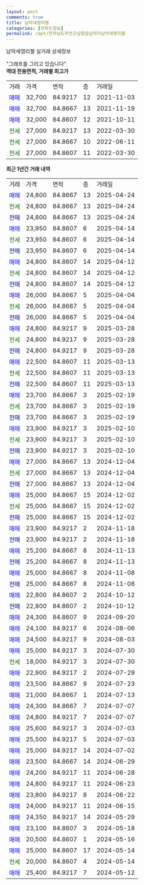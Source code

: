 ```yaml
---
layout: post
comments: true
title: 남악세영리첼
categories: [아파트정보]
permalink: /apt/전라남도무안군삼향읍남악리남악세영리첼
---
```


남악세영리첼 실거래 상세정보

<script type="text/javascript">
  google.charts.load('current', {'packages':['line', 'corechart']});
  google.charts.setOnLoadCallback(drawChart);

  function drawChart() {
    var data = new google.visualization.DataTable();
    data.addColumn('date', '거래일');
    data.addColumn('number', "매매");
    data.addColumn('number', "전세");
    data.addColumn('number', "전매");

    data.addRows([[new Date(Date.parse("2025-04-24")), 24800, null, null], [new Date(Date.parse("2025-04-24")), null, 24800, null], [new Date(Date.parse("2025-04-24")), null, null, 24800], [new Date(Date.parse("2025-04-14")), 23950, null, null], [new Date(Date.parse("2025-04-14")), null, 23950, null], [new Date(Date.parse("2025-04-14")), null, null, 23950], [new Date(Date.parse("2025-04-12")), 24800, null, null], [new Date(Date.parse("2025-04-12")), null, 24800, null], [new Date(Date.parse("2025-04-12")), null, null, 24800], [new Date(Date.parse("2025-04-04")), 26000, null, null], [new Date(Date.parse("2025-04-04")), null, 26000, null], [new Date(Date.parse("2025-04-04")), null, null, 26000], [new Date(Date.parse("2025-03-28")), 24800, null, null], [new Date(Date.parse("2025-03-28")), null, 24800, null], [new Date(Date.parse("2025-03-28")), null, null, 24800], [new Date(Date.parse("2025-03-13")), 22500, null, null], [new Date(Date.parse("2025-03-13")), null, 22500, null], [new Date(Date.parse("2025-03-13")), null, null, 22500], [new Date(Date.parse("2025-02-19")), 23700, null, null], [new Date(Date.parse("2025-02-19")), null, 23700, null], [new Date(Date.parse("2025-02-19")), null, null, 23700], [new Date(Date.parse("2025-02-10")), 23900, null, null], [new Date(Date.parse("2025-02-10")), null, 23900, null], [new Date(Date.parse("2025-02-10")), null, null, 23900], [new Date(Date.parse("2024-12-04")), 27000, null, null], [new Date(Date.parse("2024-12-04")), null, 27000, null], [new Date(Date.parse("2024-12-04")), null, null, 27000], [new Date(Date.parse("2024-12-02")), 25000, null, null], [new Date(Date.parse("2024-12-02")), null, 25000, null], [new Date(Date.parse("2024-12-02")), null, null, 25000], [new Date(Date.parse("2024-11-18")), 23900, null, null], [new Date(Date.parse("2024-11-18")), null, null, 23900], [new Date(Date.parse("2024-11-13")), 25200, null, null], [new Date(Date.parse("2024-11-13")), null, null, 25200], [new Date(Date.parse("2024-11-08")), 25000, null, null], [new Date(Date.parse("2024-11-08")), null, null, 25000], [new Date(Date.parse("2024-10-12")), 22800, null, null], [new Date(Date.parse("2024-10-12")), null, null, 22800], [new Date(Date.parse("2024-09-20")), 24300, null, null], [new Date(Date.parse("2024-08-06")), 24100, null, null], [new Date(Date.parse("2024-08-03")), 24500, null, null], [new Date(Date.parse("2024-07-30")), 25000, null, null], [new Date(Date.parse("2024-07-30")), null, 18000, null], [new Date(Date.parse("2024-07-29")), 22900, null, null], [new Date(Date.parse("2024-07-23")), 23500, null, null], [new Date(Date.parse("2024-07-13")), 21000, null, null], [new Date(Date.parse("2024-07-07")), 24300, null, null], [new Date(Date.parse("2024-07-07")), 24800, null, null], [new Date(Date.parse("2024-07-03")), 25600, null, null], [new Date(Date.parse("2024-07-03")), 25500, null, null], [new Date(Date.parse("2024-07-02")), 25000, null, null], [new Date(Date.parse("2024-06-29")), 23500, null, null], [new Date(Date.parse("2024-06-28")), 24200, null, null], [new Date(Date.parse("2024-06-23")), 24800, null, null], [new Date(Date.parse("2024-06-22")), 23800, null, null], [new Date(Date.parse("2024-06-15")), 24000, null, null], [new Date(Date.parse("2024-05-29")), 24350, null, null], [new Date(Date.parse("2024-05-18")), 23100, null, null], [new Date(Date.parse("2024-05-16")), 20500, null, null], [new Date(Date.parse("2024-05-14")), 25000, null, null], [new Date(Date.parse("2024-05-14")), null, 20000, null], [new Date(Date.parse("2024-05-12")), 25400, null, null]]);

    var options = {
      hAxis: {
        format: 'yyyy/MM/dd'
      },    
      lineWidth: 0,
      pointsVisible: true,    
      title: '최근 1년간 유형별 실거래가 분포',
      legend: { position: 'bottom' }
    };

    var formatter = new google.visualization.NumberFormat({pattern:'###,###'} );
    formatter.format(data, 1);
    formatter.format(data, 2);
    
    setTimeout(function() {
        var chart = new google.visualization.LineChart(document.getElementById('columnchart_material'));
        chart.draw(data, (options));
        document.getElementById('loading').style.display = 'none';
    }, 200);
  }
</script>


<div id="loading" style="z-index:20; display: block; margin-left: 0px">"그래프를 그리고 있습니다"</div>
<div id="columnchart_material" style="width: 95%; margin-left: 0px; display: block"></div>
<!-- contents start -->
<b>역대 전용면적, 거래별 최고가</b>
<table class="sortable">
    <tr>
      <td>거래</td>
      <td>가격</td>
      <td>면적</td>
      <td>층</td>
      <td>거래일</td>
    </tr>
        <tr>
          <td><a style="color: blue">매매</a></td>
          <td>32,700</td>
          <td>84.9217</td>
          <td>12</td>
          <td>2021-11-03</td>
        </tr>            <tr>
          <td><a style="color: blue">매매</a></td>
          <td>32,700</td>
          <td>84.8667</td>
          <td>13</td>
          <td>2021-11-19</td>
        </tr>            <tr>
          <td><a style="color: blue">매매</a></td>
          <td>32,000</td>
          <td>84.8607</td>
          <td>12</td>
          <td>2021-10-11</td>
        </tr>        
        <tr>
              <td><a style="color: darkgreen">전세</a></td>
              <td>27,000</td>
              <td>84.9217</td>
              <td>13</td>
              <td>2022-03-30</td>
            </tr>            <tr>
              <td><a style="color: darkgreen">전세</a></td>
              <td>27,000</td>
              <td>84.8667</td>
              <td>10</td>
              <td>2022-06-11</td>
            </tr>            <tr>
              <td><a style="color: darkgreen">전세</a></td>
              <td>27,000</td>
              <td>84.8607</td>
              <td>11</td>
              <td>2022-03-30</td>
            </tr>        
    
</table>

<b>최근 1년간 거래 내역</b>

<table class="sortable">
    <tr>
      <td>거래</td>
      <td>가격</td>
      <td>면적</td>
      <td>층</td>
      <td>거래일</td>
    </tr>
    <tr>
      <td><a style="color: blue">매매</a></td>
      <td>24,800</td>
      <td>84.8667</td>
      <td>13</td>
      <td>2025-04-24</td>
    </tr>          <tr>
      <td><a style="color: darkgreen">전세</a></td>
      <td>24,800</td>
      <td>84.8667</td>
      <td>13</td>
      <td>2025-04-24</td>
    </tr>          <tr>
      <td><a style="color: darkblue">전매</a></td>
      <td>24,800</td>
      <td>84.8667</td>
      <td>13</td>
      <td>2025-04-24</td>
    </tr>          <tr>
      <td><a style="color: blue">매매</a></td>
      <td>23,950</td>
      <td>84.8607</td>
      <td>6</td>
      <td>2025-04-14</td>
    </tr>          <tr>
      <td><a style="color: darkgreen">전세</a></td>
      <td>23,950</td>
      <td>84.8607</td>
      <td>6</td>
      <td>2025-04-14</td>
    </tr>          <tr>
      <td><a style="color: darkblue">전매</a></td>
      <td>23,950</td>
      <td>84.8607</td>
      <td>6</td>
      <td>2025-04-14</td>
    </tr>          <tr>
      <td><a style="color: blue">매매</a></td>
      <td>24,800</td>
      <td>84.8607</td>
      <td>14</td>
      <td>2025-04-12</td>
    </tr>          <tr>
      <td><a style="color: darkgreen">전세</a></td>
      <td>24,800</td>
      <td>84.8607</td>
      <td>14</td>
      <td>2025-04-12</td>
    </tr>          <tr>
      <td><a style="color: darkblue">전매</a></td>
      <td>24,800</td>
      <td>84.8607</td>
      <td>14</td>
      <td>2025-04-12</td>
    </tr>          <tr>
      <td><a style="color: blue">매매</a></td>
      <td>26,000</td>
      <td>84.8667</td>
      <td>5</td>
      <td>2025-04-04</td>
    </tr>          <tr>
      <td><a style="color: darkgreen">전세</a></td>
      <td>26,000</td>
      <td>84.8667</td>
      <td>5</td>
      <td>2025-04-04</td>
    </tr>          <tr>
      <td><a style="color: darkblue">전매</a></td>
      <td>26,000</td>
      <td>84.8667</td>
      <td>5</td>
      <td>2025-04-04</td>
    </tr>          <tr>
      <td><a style="color: blue">매매</a></td>
      <td>24,800</td>
      <td>84.9217</td>
      <td>9</td>
      <td>2025-03-28</td>
    </tr>          <tr>
      <td><a style="color: darkgreen">전세</a></td>
      <td>24,800</td>
      <td>84.9217</td>
      <td>9</td>
      <td>2025-03-28</td>
    </tr>          <tr>
      <td><a style="color: darkblue">전매</a></td>
      <td>24,800</td>
      <td>84.9217</td>
      <td>9</td>
      <td>2025-03-28</td>
    </tr>          <tr>
      <td><a style="color: blue">매매</a></td>
      <td>22,500</td>
      <td>84.8607</td>
      <td>11</td>
      <td>2025-03-13</td>
    </tr>          <tr>
      <td><a style="color: darkgreen">전세</a></td>
      <td>22,500</td>
      <td>84.8607</td>
      <td>11</td>
      <td>2025-03-13</td>
    </tr>          <tr>
      <td><a style="color: darkblue">전매</a></td>
      <td>22,500</td>
      <td>84.8607</td>
      <td>11</td>
      <td>2025-03-13</td>
    </tr>          <tr>
      <td><a style="color: blue">매매</a></td>
      <td>23,700</td>
      <td>84.8667</td>
      <td>3</td>
      <td>2025-02-19</td>
    </tr>          <tr>
      <td><a style="color: darkgreen">전세</a></td>
      <td>23,700</td>
      <td>84.8667</td>
      <td>3</td>
      <td>2025-02-19</td>
    </tr>          <tr>
      <td><a style="color: darkblue">전매</a></td>
      <td>23,700</td>
      <td>84.8667</td>
      <td>3</td>
      <td>2025-02-19</td>
    </tr>          <tr>
      <td><a style="color: blue">매매</a></td>
      <td>23,900</td>
      <td>84.9217</td>
      <td>3</td>
      <td>2025-02-10</td>
    </tr>          <tr>
      <td><a style="color: darkgreen">전세</a></td>
      <td>23,900</td>
      <td>84.9217</td>
      <td>3</td>
      <td>2025-02-10</td>
    </tr>          <tr>
      <td><a style="color: darkblue">전매</a></td>
      <td>23,900</td>
      <td>84.9217</td>
      <td>3</td>
      <td>2025-02-10</td>
    </tr>          <tr>
      <td><a style="color: blue">매매</a></td>
      <td>27,000</td>
      <td>84.8667</td>
      <td>13</td>
      <td>2024-12-04</td>
    </tr>          <tr>
      <td><a style="color: darkgreen">전세</a></td>
      <td>27,000</td>
      <td>84.8667</td>
      <td>13</td>
      <td>2024-12-04</td>
    </tr>          <tr>
      <td><a style="color: darkblue">전매</a></td>
      <td>27,000</td>
      <td>84.8667</td>
      <td>13</td>
      <td>2024-12-04</td>
    </tr>          <tr>
      <td><a style="color: blue">매매</a></td>
      <td>25,000</td>
      <td>84.8667</td>
      <td>15</td>
      <td>2024-12-02</td>
    </tr>          <tr>
      <td><a style="color: darkgreen">전세</a></td>
      <td>25,000</td>
      <td>84.8667</td>
      <td>15</td>
      <td>2024-12-02</td>
    </tr>          <tr>
      <td><a style="color: darkblue">전매</a></td>
      <td>25,000</td>
      <td>84.8667</td>
      <td>15</td>
      <td>2024-12-02</td>
    </tr>          <tr>
      <td><a style="color: blue">매매</a></td>
      <td>23,900</td>
      <td>84.9217</td>
      <td>2</td>
      <td>2024-11-18</td>
    </tr>          <tr>
      <td><a style="color: darkblue">전매</a></td>
      <td>23,900</td>
      <td>84.9217</td>
      <td>2</td>
      <td>2024-11-18</td>
    </tr>          <tr>
      <td><a style="color: blue">매매</a></td>
      <td>25,200</td>
      <td>84.8667</td>
      <td>8</td>
      <td>2024-11-13</td>
    </tr>          <tr>
      <td><a style="color: darkblue">전매</a></td>
      <td>25,200</td>
      <td>84.8667</td>
      <td>8</td>
      <td>2024-11-13</td>
    </tr>          <tr>
      <td><a style="color: blue">매매</a></td>
      <td>25,000</td>
      <td>84.8667</td>
      <td>8</td>
      <td>2024-11-08</td>
    </tr>          <tr>
      <td><a style="color: darkblue">전매</a></td>
      <td>25,000</td>
      <td>84.8667</td>
      <td>8</td>
      <td>2024-11-08</td>
    </tr>          <tr>
      <td><a style="color: blue">매매</a></td>
      <td>22,800</td>
      <td>84.8607</td>
      <td>2</td>
      <td>2024-10-12</td>
    </tr>          <tr>
      <td><a style="color: darkblue">전매</a></td>
      <td>22,800</td>
      <td>84.8607</td>
      <td>2</td>
      <td>2024-10-12</td>
    </tr>          <tr>
      <td><a style="color: blue">매매</a></td>
      <td>24,300</td>
      <td>84.8607</td>
      <td>9</td>
      <td>2024-09-20</td>
    </tr>          <tr>
      <td><a style="color: blue">매매</a></td>
      <td>24,100</td>
      <td>84.9217</td>
      <td>6</td>
      <td>2024-08-06</td>
    </tr>          <tr>
      <td><a style="color: blue">매매</a></td>
      <td>24,500</td>
      <td>84.9217</td>
      <td>9</td>
      <td>2024-08-03</td>
    </tr>          <tr>
      <td><a style="color: blue">매매</a></td>
      <td>25,000</td>
      <td>84.9217</td>
      <td>3</td>
      <td>2024-07-30</td>
    </tr>          <tr>
      <td><a style="color: darkgreen">전세</a></td>
      <td>18,000</td>
      <td>84.9217</td>
      <td>3</td>
      <td>2024-07-30</td>
    </tr>          <tr>
      <td><a style="color: blue">매매</a></td>
      <td>22,900</td>
      <td>84.9217</td>
      <td>2</td>
      <td>2024-07-29</td>
    </tr>          <tr>
      <td><a style="color: blue">매매</a></td>
      <td>23,500</td>
      <td>84.8667</td>
      <td>9</td>
      <td>2024-07-23</td>
    </tr>          <tr>
      <td><a style="color: blue">매매</a></td>
      <td>21,000</td>
      <td>84.8667</td>
      <td>1</td>
      <td>2024-07-13</td>
    </tr>          <tr>
      <td><a style="color: blue">매매</a></td>
      <td>24,300</td>
      <td>84.8667</td>
      <td>7</td>
      <td>2024-07-07</td>
    </tr>          <tr>
      <td><a style="color: blue">매매</a></td>
      <td>24,800</td>
      <td>84.9217</td>
      <td>7</td>
      <td>2024-07-07</td>
    </tr>          <tr>
      <td><a style="color: blue">매매</a></td>
      <td>25,600</td>
      <td>84.9217</td>
      <td>3</td>
      <td>2024-07-03</td>
    </tr>          <tr>
      <td><a style="color: blue">매매</a></td>
      <td>25,500</td>
      <td>84.9217</td>
      <td>5</td>
      <td>2024-07-03</td>
    </tr>          <tr>
      <td><a style="color: blue">매매</a></td>
      <td>25,000</td>
      <td>84.9217</td>
      <td>14</td>
      <td>2024-07-02</td>
    </tr>          <tr>
      <td><a style="color: blue">매매</a></td>
      <td>23,500</td>
      <td>84.8667</td>
      <td>14</td>
      <td>2024-06-29</td>
    </tr>          <tr>
      <td><a style="color: blue">매매</a></td>
      <td>24,200</td>
      <td>84.9217</td>
      <td>11</td>
      <td>2024-06-28</td>
    </tr>          <tr>
      <td><a style="color: blue">매매</a></td>
      <td>24,800</td>
      <td>84.9217</td>
      <td>11</td>
      <td>2024-06-23</td>
    </tr>          <tr>
      <td><a style="color: blue">매매</a></td>
      <td>23,800</td>
      <td>84.9217</td>
      <td>8</td>
      <td>2024-06-22</td>
    </tr>          <tr>
      <td><a style="color: blue">매매</a></td>
      <td>24,000</td>
      <td>84.9217</td>
      <td>11</td>
      <td>2024-06-15</td>
    </tr>          <tr>
      <td><a style="color: blue">매매</a></td>
      <td>24,350</td>
      <td>84.9217</td>
      <td>14</td>
      <td>2024-05-29</td>
    </tr>          <tr>
      <td><a style="color: blue">매매</a></td>
      <td>23,100</td>
      <td>84.8607</td>
      <td>3</td>
      <td>2024-05-18</td>
    </tr>          <tr>
      <td><a style="color: blue">매매</a></td>
      <td>20,500</td>
      <td>84.8607</td>
      <td>1</td>
      <td>2024-05-16</td>
    </tr>          <tr>
      <td><a style="color: blue">매매</a></td>
      <td>25,000</td>
      <td>84.8607</td>
      <td>17</td>
      <td>2024-05-14</td>
    </tr>          <tr>
      <td><a style="color: darkgreen">전세</a></td>
      <td>20,000</td>
      <td>84.8607</td>
      <td>4</td>
      <td>2024-05-14</td>
    </tr>          <tr>
      <td><a style="color: blue">매매</a></td>
      <td>25,400</td>
      <td>84.9217</td>
      <td>7</td>
      <td>2024-05-12</td>
    </tr>      </table>
<!-- contents end -->    

